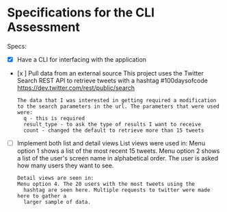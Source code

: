 # Specifications for the CLI Assessment

Specs:
- [x] Have a CLI for interfacing with the application
- [x ] Pull data from an external source
      This project uses the Twitter Search REST API to retrieve tweets with a
      hashtag #100daysofcode https://dev.twitter.com/rest/public/search

      The data that I was interested in getting required a modification to the search parameters in the url. The parameters that were used were:
        q - this is required
        result_type - to ask the type of results I want to receive
        count - changed the default to retrieve more than 15 tweets


- [ ] Implement both list and detail views
      List views were used in:
      Menu option 1 shows a list of the most recent 15 tweets.
      Menu option 2 shows a list of the user's screen name in alphabetical order.
        The user is asked how many users they want to see.

      Detail views are seen in:
      Menu option 4. The 20 users with the most tweets using the
        hashtag are seen here. Multiple requests to twitter were made here to gather a
        larger sample of data.
